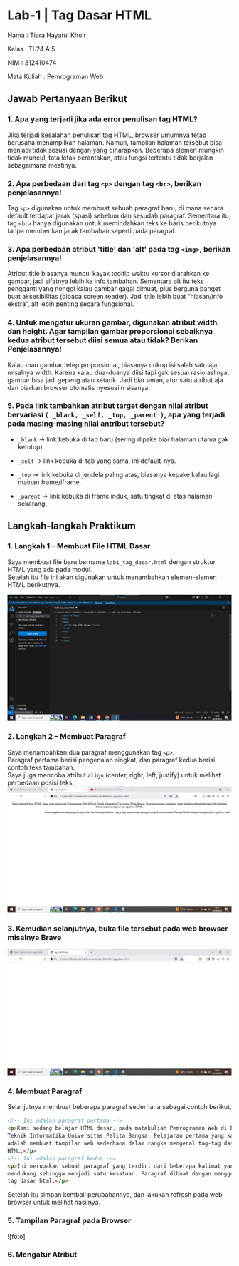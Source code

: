 # Lab-1 | Tag Dasar HTML

Nama : Tiara Hayatul Khoir

Kelas : TI.24.A.5

NIM : 312410474

Mata Kuliah : Pemrograman Web



## Jawab Pertanyaan Berikut

### 1. Apa yang terjadi jika ada error penulisan tag HTML?
Jika terjadi kesalahan penulisan tag HTML, browser umumnya tetap berusaha menampilkan halaman. Namun, tampilan halaman tersebut bisa menjadi tidak sesuai dengan yang diharapkan. Beberapa elemen mungkin tidak muncul, tata letak berantakan, atau fungsi tertentu tidak berjalan sebagaimana mestinya.

### 2. Apa perbedaan dari tag `<p>` dengan tag `<br>`, berikan penjelasannya!
Tag `<p>` digunakan untuk membuat sebuah paragraf baru, di mana secara default terdapat jarak (spasi) sebelum dan sesudah paragraf. Sementara itu, tag `<br>` hanya digunakan untuk memindahkan teks ke baris berikutnya tanpa memberikan jarak tambahan seperti pada paragraf.

### 3. Apa perbedaan atribut 'title' dan 'alt' pada tag `<img>`, berikan penjelasannya!
Atribut title biasanya muncul kayak tooltip waktu kursor diarahkan ke gambar, jadi sifatnya lebih ke info tambahan. Sementara alt itu teks pengganti yang nongol kalau gambar gagal dimuat, plus berguna banget buat aksesibilitas (dibaca screen reader). Jadi title lebih buat “hiasan/info ekstra”, alt lebih penting secara fungsional.

### 4. Untuk mengatur ukuran gambar, digunakan atribut width dan height. Agar tampilan gambar proporsional sebaiknya kedua atribut tersebut diisi semua atau tidak? Berikan Penjelasannya!
Kalau mau gambar tetep proporsional, biasanya cukup isi salah satu aja, misalnya width. Karena kalau dua-duanya diisi tapi gak sesuai rasio aslinya, gambar bisa jadi gepeng atau ketarik. Jadi biar aman, atur satu atribut aja dan biarkan browser otomatis nyesuaiin sisanya.

### 5. Pada link tambahkan atribut target dengan nilai atribut bervariasi `( _blank, _self, _top, _parent )`, apa yang terjadi pada masing-masing nilai antribut tersebut?
- `_blank` → link kebuka di tab baru (sering dipake biar halaman utama gak ketutup).

- `_self` → link kebuka di tab yang sama, ini default-nya.

- `_top` → link kebuka di jendela paling atas, biasanya kepake kalau lagi mainan frame/iframe.

- `_parent` → link kebuka di frame induk, satu tingkat di atas halaman sekarang.



## Langkah-langkah Praktikum

### 1. Langkah 1 – Membuat File HTML Dasar
Saya membuat file baru bernama `lab1_tag_dasar.html` dengan struktur HTML yang ada pada modul.  
Setelah itu file ini akan digunakan untuk menambahkan elemen-elemen HTML berikutnya.  

![Struktur HTML Dasar](https://github.com/tir890/Lab-1-Tag-Dasar-HTML/blob/db12d59c84cba4f67ce8ce9fa408d879d14548a3/Langkah%200.png)

### 2. Langkah 2 – Membuat Paragraf
Saya menambahkan dua paragraf menggunakan tag `<p>`.  
Paragraf pertama berisi pengenalan singkat, dan paragraf kedua berisi contoh teks tambahan.  
Saya juga mencoba atribut `align` (center, right, left, justify) untuk melihat perbedaan posisi teks.  
![Paragraf HTML](https://github.com/tir890/Lab-1-Tag-Dasar-HTML/blob/0ca9b799f58256c0b5548905927f5bd9386c4962/Langkah%202.png)

### 3. Kemudian selanjutnya, buka file tersebut pada web browser misalnya Brave
![foto](https://github.com/tir890/Lab-1-Tag-Dasar-HTML/blob/0ca9b799f58256c0b5548905927f5bd9386c4962/Langkah%201.png)

### 4. Membuat Paragraf
Selanjutnya membuat beberapa paragraf sederhana sebagai contoh berikut,
```html
<!-- Ini adalah paragraf pertama -->
<p>Kami sedang belajar HTML dasar, pada matakuliah Pemrograman Web di Prodi
Teknik Informatika Universitas Pelita Bangsa. Pelajaran pertama yang kami dapat
adalah membuat tampilan web sederhana dalam rangka mengenal tag-tag dasar
HTML.</p>
<!-- Ini adalah paragraf kedua -->
<p>Ini merupakan sebuah paragraf yang terdiri dari beberapa kalimat yang saling
mendukung sehingga menjadi satu kesatuan. Paragraf dibuat dengan menggunakan
tag dasar html.</p>
```
Setelah itu simpan kembali perubahannya, dan lakukan refresh pada web browser untuk melihat hasilnya.

### 5. Tampilan Paragraf pada Browser
![foto]

### 6. Mengatur Atribut





